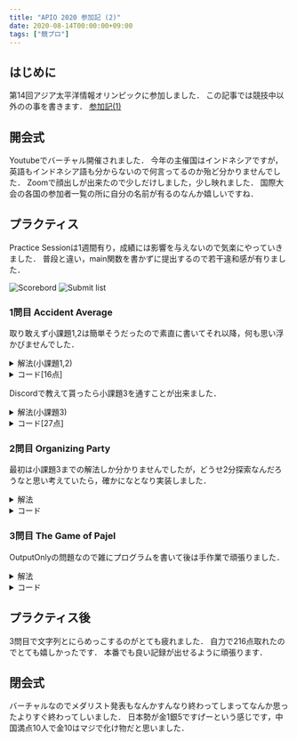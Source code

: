 ```yaml
---
title: "APIO 2020 参加記 (2)"
date: 2020-08-14T00:00:00+09:00
tags: ["競プロ"]
---
```

## はじめに

第14回アジア太平洋情報オリンピックに参加しました．
この記事では競技中以外のの事を書きます．
[参加記(1)](../apio_2020_1)

## 開会式

Youtubeでバーチャル開催されました．
今年の主催国はインドネシアですが，英語もインドネシア語も分からないので何言ってるのか殆ど分かりませんでした．
Zoomで顔出しが出来たので少しだけしました，少し映れました．
国際大会の各国の参加者一覧の所に自分の名前が有るのなんか嬉しいですね．

## プラクティス

Practice Sessionは1週間有り，成績には影響を与えないので気楽にやっていきました．
普段と違い，main関数を書かずに提出するので若干違和感が有りました．

![Scorebord](scoreboard.jpg)
![Submit list](submitlist.jpg)

### 1問目 Accident Average

取り敢えず小課題1,2は簡単そうだったので素直に書いてそれ以降，何も思い浮かびませんでした．

<details><summary>解法(小課題1,2)</summary>

#### 小課題1

単調減少となってるので平均を上げるには大きい数が欲しいので累積和を取っておいてLから末端までの平均値です．

#### 小課題2

Qが小さいので$O(Q^2)$が通ります．
なので，累積和で区間和を$O(1)$で出せるようにしておき，左端を[L,R]の範囲全て試します．

</details>

<details><summary>コード[16点]</summary>

| ID   | Verdict   | Score |
| ---- | --------- | ----- |
| 1    | AC        | 7/7   |
| 2    | AC        | 9/9   |
| 3    | TLE       | 0/11  |
| 4    | TLE       | 0/28  |
| 5    | TLE       | 0/21  |
| 6    | TLE       | 0/24  |

```cpp
#include <bits/stdc++.h>
#include "average.h"
using namespace std;
using i64 = long long;
#define endl "\n"

i64 N;
vector<i64> crash, sum;
bool task1 = true;

void init()
{
  sum.push_back(0);
}

void addMonth(int K)
{
  if (crash.size() != 0 && crash[crash.size() - 1] < K)
    task1 = false;
  crash.push_back(K);
  sum.push_back(sum[N] + K);
  N++;
}

double maximumAverage(int L, int R)
{
  if (task1)
    return (double)(sum[N] - sum[L]) / (N - L);
  double ans = 0;
  for (i64 i = L; i <= R; i++)
    ans = max(ans, (double)(sum[N] - sum[i]) / (N - i));
  return ans;
}
```

</details>

Discordで教えて貰ったら小課題3を通すことが出来ました．

<details><summary>解法(小課題3)</summary>

$A_{x+1}\leqq A_{x}$であれば$A_{x}$ も含めたほうが良いと教えてもらったので上限100であれば殆どが0で単調減少が崩れないので0以外の数字の箇所と範囲ギリギリの場所だけ見ればその中のどれかが最大値です．

</details>

<details><summary>コード[27点]</summary>

| ID   | Verdict   | Score |
| ---- | --------- | ----- |
| 1    | AC        | 7/7   |
| 2    | AC        | 9/9   |
| 3    | AC        | 11/11 |
| 4    | TLE       | 0/28  |
| 5    | TLE       | 0/21  |
| 6    | TLE       | 0/24  |

```cpp
#include <bits/stdc++.h>
#include "average.h"
using namespace std;
using i64 = long long;
#define endl "\n"

i64 N;
vector<i64> crash, sum, ind;
bool task1 = true;

void init()
{
  sum.push_back(0);
}

void addMonth(int K)
{
  if (crash.size() != 0 && crash[crash.size() - 1] < K)
    task1 = false;
  crash.push_back(K);
  sum.push_back(sum[N] + K);
  if (K != 0)
    ind.push_back(N);
  N++;
}

double maximumAverage(int L, int R)
{
  if (task1)
    return (double)(sum[N] - sum[L]) / (N - L);
  double ans = 0;
  for (i64 i : ind)
    if (L <= i && i <= R)
      ans = max(ans, (double)(sum[N] - sum[i]) / (N - i));
  ans = max(ans, (double)(sum[N] - sum[L]) / (N - L));
  ans = max(ans, (double)(sum[N] - sum[R]) / (N - R));
  return ans;
}
```

</details>

### 2問目 Organizing Party

最初は小課題3までの解法しか分かりませんでしたが，どうせ2分探索なんだろうなと思い考えていたら，確かになとなり実装しました．

<details><summary>解法</summary>

最初に0人の人を全員に対してのクエリで特定し，居なければ人数の少ない方に必ず2人以上親しい人が居るので2分探索をして特定します．

#### 小課題1,2,3

クエリが7回で$ \displaystyle N,M<=8,N \neq M$であるため，男女一方は7人以下で全員に対して聞けるためその情報でグラフを作り次数が1では無い人が異常なゲストだと分かります．

</details>

<details><summary>コード</summary>

| ID   | Verdict   | Score |
| ---- | --------- | ----- |
| 1    | AC        | 12/12 |
| 2    | AC        | 15/15 |
| 3    | AC        | 20/20 |
| 4    | AC        | 53/53 |

```cpp
#include <bits/stdc++.h>
#include "party.h"
using namespace std;
using i64 = long long;
#define endl "\n"

int findUnusualGuest(int N, int M, int Q)
{
  vector<int> query;
  for (i64 i = 0; i < N + M; i++)
    query.push_back(i);
  vector<int> res = ask(query);
  if (res.size() != N + M)
  {
    for (i64 i = 0; i < N + M; i++)
      if (find(res.begin(), res.end(), i) == res.end())
        return i;
  }
  i64 ok, ng;
  if (N < M)
  {
    ok = 0;
    ng = N;
  }
  else
  {
    ok = N;
    ng = N + M;
  }
  while (ng != ok)
  {
    i64 mid = (ok + ng) / 2;
    query.clear();
    for (i64 i = ok; i <= mid; i++)
      query.push_back(i);
    vector<int> res = ask(query);
    if (res.size() == mid - ok + 1)
      ok = mid + 1;
    else
      ng = mid;
  }
  return ng;
}

```

</details>

### 3問目 The Game of Pajel

OutputOnlyの問題なので雑にプログラムを書いて後は手作業で頑張りました．

<details><summary>解法</summary>

塗れない場所で区切られたグリットで色が存在してる所を適当に塗った物をじっーと見つめて改善出来そうなところを手動で直していきます．

</details>

<details><summary>コード</summary>

| ID   | Verdict   | Score |
| ---- | --------- | ----- |
| 1    | AC        | 10/10 |
| 2    | AC        | 10/10 |
| 3    | AC        | 10/10 |
| 4    | AC        | 10/10 |
| 5    | AC        | 10/10 |
| 6    | AC        | 10/10 |
| 7    | AC        | 10/10 |
| 8    | AC        | 10/10 |
| 9    | AC        | 10/10 |
| 10   | AC        | 10/10 |

[outputs](outputs.zip)

<details><summary>生成プログラム</summary>

```cpp
#include <bits/stdc++.h>
using namespace std;
using i64 = long long;
#define endl "\n"

i64 dx[4] = {-1, 1, 0, 0}, dy[4] = {0, 0, -1, 1};

int main()
{
  i64 N, P;
  cin >> N >> P;
  vector<string> U(N), D(N), L(N), R(N);
  for (i64 i = 0; i < N; i++)
    cin >> U[i];
  for (i64 i = 0; i < N; i++)
    cin >> L[i] >> R[i];
  for (i64 i = 0; i < N; i++)
    cin >> D[i];
  vector<string> ans(N, string(N, '-'));
  for (i64 i = 0; i < N; i++)
    if (U[i] == "0")
      for (i64 j = 0; j < N; j++)
        ans[j][i] = 'x';
    else if (2 <= U[i].size())
    {
      ans[stoi(U[i].substr(0, U[i].size() - 1)) - 1][i] = U[i][U[i].size() - 1];
      for (i64 j = 0; ans[j][i] != U[i][U[i].size() - 1]; j++)
        ans[j][i] = 'x';
    }
  for (i64 i = 0; i < N; i++)
    if (L[i] == "0")
      for (i64 j = 0; j < N; j++)
        ans[i][j] = 'x';
    else if (2 <= L[i].size())
    {
      ans[i][stoi(L[i].substr(0, L[i].size() - 1)) - 1] = L[i][L[i].size() - 1];
      for (i64 j = 0; ans[i][j] != L[i][L[i].size() - 1]; j++)
        ans[i][j] = 'x';
    }
  for (i64 i = 0; i < N; i++)
    if (D[i] == "0")
      for (i64 j = 0; j < N; j++)
        ans[j][i] = 'x';
    else if (2 <= D[i].size())
    {
      ans[N - stoi(D[i].substr(0, D[i].size() - 1))][i] = D[i][D[i].size() - 1];
      for (i64 j = N - 1; ans[j][i] != D[i][D[i].size() - 1]; j--)
        ans[j][i] = 'x';
    }
  for (i64 i = 0; i < N; i++)
    if (R[i] == "0")
      for (i64 j = 0; j < N; j++)
        ans[i][j] = 'x';
    else if (2 <= R[i].size())
    {
      ans[i][N - stoi(R[i].substr(0, R[i].size() - 1))] = R[i][R[i].size() - 1];
      for (i64 j = N - 1; ans[i][j] != R[i][R[i].size() - 1]; j--)
        ans[i][j] = 'x';
    }
  for (i64 i = 0; i < N; i++)
    for (i64 j = 0; j < N; j++)
      if (ans[i][j] == 'M' || ans[i][j] == 'B')
      {
        queue<pair<i64, i64>> que;
        que.push({i, j});
        while (que.size())
        {
          pair<i64, i64> p = que.front();
          que.pop();
          for (i64 k = 0; k < 4; k++)
          {
            i64 ddx = p.first + dx[k], ddy = p.second + dy[k];
            if (ddx < 0 || N <= ddx || ddy < 0 || N <= ddy || ans[ddx][ddy] != '-')
              continue;
            ans[ddx][ddy] = tolower(ans[p.first][p.second]);
            que.push({ddx, ddy});
          }
        }
      }
  for (i64 i = 0; i < N; i++)
    for (i64 j = 0; j < N; j++)
    {
      if (ans[i][j] == 'x')
        ans[i][j] = '-';
    }
  for (i64 i = 0; i < N; i++)
    cout << ans[i] << endl;
}

```

| ID   | Verdict   | Score          |
| ---- | --------- | -------------- |
| 1    | OK        | 8/10[Q = 6]    |
| 2    | OK        | 7/10[Q = 12]   |
| 3    | OK        | 7/10[Q = 13]   |
| 4    | OK        | 5/10[Q = 151]  |
| 5    | AC        | 10/10          |
| 6    | OK        | 0/10[Q = 227]  |
| 7    | OK        | 2/10[Q = 212]  |
| 8    | OK        | 3/10[Q = 178]  |
| 9    | OK        | 4/10[Q = 440]  |
| 10   | OK        | 0/10[Q = 1062] |

[生成されたoutputs](generateOutputs.zip)

</details>

<details><summary>テスター</summary>

```cpp
#include <bits/stdc++.h>
using namespace std;
using i64 = long long;
#define endl "\n"

i64 dx[4] = {-1, 1, 0, 0}, dy[4] = {0, 0, -1, 1};

int main()
{
  string tc;
  cin >> tc;
  ifstream in("inputs/pajel_" + tc + ".in");
  cin.rdbuf(in.rdbuf());
  i64 N, P;
  cin >> N >> P;
  vector<string> U(N), D(N), L(N), R(N);
  for (i64 i = 0; i < N; i++)
    cin >> U[i];
  for (i64 i = 0; i < N; i++)
    cin >> L[i] >> R[i];
  for (i64 i = 0; i < N; i++)
    cin >> D[i];
  ifstream out("outputs/pajel_" + tc + ".out");
  cin.rdbuf(out.rdbuf());
  vector<string> ans(N);
  for (i64 i = 0; i < N; i++)
    cin >> ans[i];
  for (i64 i = 0; i < N; i++)
    for (i64 j = 0; j < N; j++)
      if (ans[j][i] != '-')
      {
        if (to_string(j + 1) + string(1, ans[j][i]) != U[i] && U[i] != "-")
          cerr << "U" << i << " " << to_string(j + 1) << ans[j][i] << " " << U[i] << endl;
        break;
      }
  for (i64 i = 0; i < N; i++)
    for (i64 j = 0; j < N; j++)
      if (ans[N - j - 1][i] != '-')
      {
        if (to_string(j + 1) + string(1, ans[N - j - 1][i]) != D[i] && D[i] != "-")
          cerr << "D" << i << " " << to_string(j + 1) << ans[N - j - 1][i] << " " << D[i] << endl;
        break;
      }
  for (i64 i = 0; i < N; i++)
    for (i64 j = 0; j < N; j++)
      if (ans[i][j] != '-')
      {
        if (to_string(j + 1) + string(1, ans[i][j]) != L[i] && L[i] != "-")
          cerr << "L" << i << " " << to_string(j + 1) << ans[i][j] << " " << L[i] << endl;
        break;
      }
  for (i64 i = 0; i < N; i++)
    for (i64 j = 0; j < N; j++)
      if (ans[i][N - j - 1] != '-')
      {
        if (to_string(j + 1) + string(1, ans[i][N - j - 1]) != R[i] && R[i] != "-")
          cerr << "R" << i << " " << to_string(j + 1) << ans[i][N - j - 1] << " " << R[i] << endl;
        break;
      }
  vector<vector<bool>> ch(N, vector<bool>(N));
  i64 q = 0;
  for (i64 i = 0; i < N; i++)
    for (i64 j = 0; j < N; j++)
      if (ans[i][j] != '-' && !ch[i][j])
      {
        q++;
        ch[i][j] = true;
        char now = tolower(ans[i][j]);
        queue<pair<i64, i64>> que;
        que.push({i, j});
        while (que.size())
        {
          pair<i64, i64> p = que.front();
          que.pop();
          for (i64 k = 0; k < 4; k++)
          {
            i64 ddx = p.first + dx[k], ddy = p.second + dy[k];
            if (ddx < 0 || N <= ddx || ddy < 0 || N <= ddy || ch[ddx][ddy] || tolower(ans[ddx][ddy]) != now)
              continue;
            ch[ddx][ddy] = true;
            que.push({ddx, ddy});
          }
        }
      }
  cerr << "P = " << P << endl;
  cerr << "Q = " << q << endl;
  cerr << "Score = " << (i64)(10 - sqrt(2 * (q - P))) << endl;
  return 0;
}
```

</details>
</details>

## プラクティス後

3問目で文字列とにらめっこするのがとても疲れました．
自力で216点取れたのでとても嬉しかったです．
本番でも良い記録が出せるように頑張ります．

## 閉会式

バーチャルなのでメダリスト発表もなんかすんなり終わってしまってなんか思ったよりすぐ終わってしいました．
日本勢が金1銀5ですげーという感じです，中国満点10人で金10はマジで化け物だと思いました．
